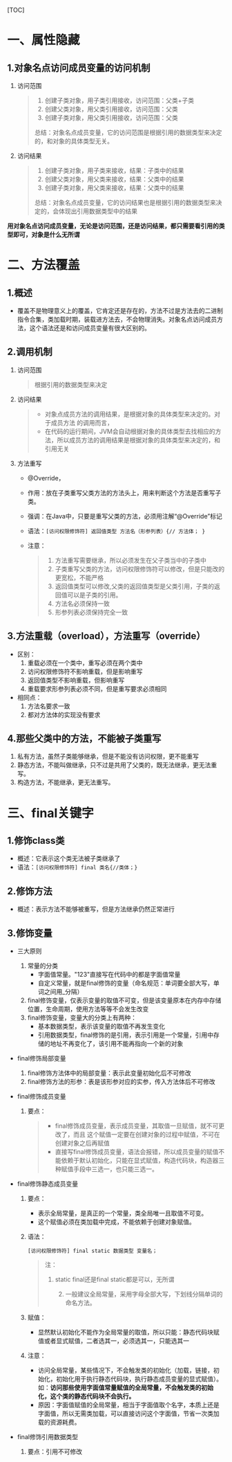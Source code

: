 [TOC]

# 一、属性隐藏

## 1.对象名点访问成员变量的访问机制

1. 访问范围

   > 1. 创建子类对象，用子类引用接收，访问范围：父类+子类
   > 2. 创建父类对象，用父类引用接收，访问范围：父类
   > 3. 创建子类对象，用父类引用接收，访问范围：父类
   >
   > 总结：对象名点成员变量，它的访问范围是根据引用的数据类型来决定的，和对象的具体类型无关。

2. 访问结果

   > 1. 创建子类对象，用子类来接收，结果：子类中的结果															
   > 2. 创建父类对象，用父类来接收，结果：父类中的结果
   > 3. 创建子类对象，用父类来接收，结果：父类中的结果
   >
   > 总结：对象名点成员变量，它的访问结果也是根据引用的数据类型来决定的，会体现出引用数据类型中的结果

**用对象名点访问成员变量，无论是访问范围，还是访问结果，都只需要看引用的类型即可，对象是什么无所谓**

# 二、方法覆盖

## 1.概述

- 覆盖不是物理意义上的覆盖，它肯定还是存在的，方法不过是方法去的二进制指令合集，类加载时期，装载进方法去，不会物理消失。对象名点访问成员方法，这个语法还是和访问成员变量有很大区别的。

## 2.调用机制

1. 访问范围

   > 根据引用的数据类型来决定

2. 访问结果

   > - 对象点成员方法的调用结果，是根据对象的具体类型来决定的。对于成员方法 的调用而言，
   > - 在代码的运行期间，JVM会自动根据对象的具体类型去找相应的方法，所以成员方法的调用结果是根据对象的具体类型来决定的，和引用无关
   
3. 方法重写

   - @Override，

   - 作用：放在子类重写父类方法的方法头上，用来判断这个方法是否重写子类。

   - 强调：在Java中，只要是重写父类的方法，必须用注解“@Override”标记

   - 语法：`[访问权限修饰符] 返回值类型 方法名（形参列表）{// 方法体； }`

   - 注意：

     > 1. 方法重写需要继承，所以必须发生在父子类当中的子类中
     > 2. 子类重写父类的方法，访问权限修饰符可以修改，但是只能改的更宽松，不能严格
     > 3. 返回值类型可以修改,父类的返回值类型是父类引用，子类的返回值可以是子类的引用。
     > 4. 方法名必须保持一致
     > 5. 形参列表必须保持完全一致

## 3.方法重载（overload），方法重写（override）

- 区别：
  1. 重载必须在一个类中，重写必须在两个类中
  2. 访问权限修饰符不影响重载，但是影响重写
  3. 返回值类型不影响重载，但影响重写
  4. 重载要求形参列表必须不同，但是重写要求必须相同
- 相同点：
  1. 方法名要求一致
  2. 都对方法体的实现没有要求

## 4.那些父类中的方法，不能被子类重写

1. 私有方法，虽然子类能够继承，但是不能没有访问权限，更不能重写
2. 静态方法，不能叫做继承，只不过是共用了父类的，既无法继承，更无法重写。
3. 构造方法，不能继承，更无法重写。

# 三、final关键字

## 1.修饰class类

- 概述：它表示这个类无法被子类继承了
- 语法：`[访问权限修饰符] final 类名{//类体；}`

## 2.修饰方法

- 概述：表示方法不能够被重写，但是方法继承仍然正常进行

## 3.修饰变量

- 三大原则

  1. 常量的分类
     - 字面值常量。"123"直接写在代码中的都是字面值常量
     - 自定义常量，就是final修饰的变量（命名规范：单词要全部大写，单词之间用_分隔）
  2. final修饰变量，仅表示变量的取值不可变，但是该变量原本在内存中存储位置，生命周期，使用方法等等不会发生改变
  3. final修饰变量，变量大的分类上有两种：
     - 基本数据类型，表示该变量的取值不再发生变化
     - 引用数据类型，final修饰的是引用，表示引用是一个常量，引用中存储的地址不再变化了，该引用不能再指向一个新的对象

- final修饰局部变量

  1. final修饰方法体中的局部变量：表示此变量初始化后不可修改
  2. final修饰方法的形参：表是该形参对应的实参，传入方法体后不可修改

- final修饰成员变量

  1. 要点：

     > - final修饰成员变量，表示成员变量，其取值一旦赋值，就不可更改了，而且 这个赋值一定要在创建对象的过程中赋值，不可在创建对象之后再赋值
     > - 直接写final修饰成员变量，语法会报错，所以成员变量的赋值不能依赖于默认初始化，只能在显式赋值，构造代码块，构造器三种赋值手段中三选一，也只能三选一。

- final修饰静态成员变量

  1. 要点：

     - 表示全局常量，是真正的一个常量，类全局唯一且取值不可变。
     - 这个赋值必须在类加载中完成，不能依赖于创建对象赋值。

  2. 语法：

     `[访问权限修饰符] final static 数据类型 变量名；`

     > 注： 
     >
     > 	1. static final还是final static都是可以，无所谓
     >
     >  	2. 一般建议全局常量，采用字母全部大写，下划线分隔单词的命名方法。

  3. 赋值：

     - 显然默认初始化不能作为全局常量的取值，所以只能：静态代码块赋值或者显式赋值，二者选其一，必须选其一，只能选其一

  4. 注意：

     - 访问全局常量，某些情况下，不会触发类的初始化（加载，链接，初始化，初始化用于执行静态代码块，执行静态成员变量的显式赋值）。如：**访问那些使用字面值常量赋值的全局常量，不会触发类的初始化，这个类的静态代码块不会执行。**
     - 原因：字面值赋值的全局常量，相当于字面值取个名字，本质上还是字面值，所以无需类加载，可以直接访问这个字面值，节省一次类加载的资源耗费。

- final修饰引用数据类型

  1. 要点：引用不可修改